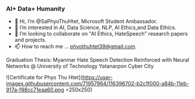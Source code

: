 ### AI+ Data+ Humanity
- 👋 Hi, I’m @SaPhyoThuHtet, Microsoft Student Ambassador.
- 👀 I’m interested in AI, Data Science, NLP, AI Ethics,and Data Ethics.
- 💞️ I’m looking to collaborate on "AI Ethics, HateSpeech" research papers and projects.
- 📫 How to reach me ... phyothuhtet39@gmail.com.

Graduation Thesis: Myanmar Hate Speech Detection Reinforced with Neural Networks @ University of Technology Yatanarpon Cyber City

![Certificate for Phyo Thu Htet](https://user-images.githubusercontent.com/71957964/116396702-b2c1f000-a84b-11eb-917a-f88cc71eaa60.png =250x250)
